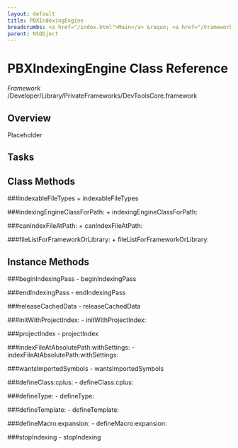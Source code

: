 ```yaml
---
layout: default
title: PBXIndexingEngine
breadcrumbs: <a href="/index.html">Main</a> &raquo; <a href="/Frameworks.html">Framework</a> &raquo; <a href="/Frameworks/DevToolsCore.html">DevToolsCore</a> &raquo; PBXIndexingEngine
parent: NSObject 
---
```

# PBXIndexingEngine Class Reference

*Framework* /Developer/Library/PrivateFrameworks/DevToolsCore.framework

## Overview

Placeholder

## Tasks

## Class Methods

<a name="+indexableFileTypes"></a>
###indexableFileTypes
    + indexableFileTypes

<a name="+indexingEngineClassForPath:"></a>
###indexingEngineClassForPath:
    + indexingEngineClassForPath:

<a name="+canIndexFileAtPath:"></a>
###canIndexFileAtPath:
    + canIndexFileAtPath:

<a name="+fileListForFrameworkOrLibrary:"></a>
###fileListForFrameworkOrLibrary:
    + fileListForFrameworkOrLibrary:

## Instance Methods

<a name="-beginIndexingPass"></a>
###beginIndexingPass
    - beginIndexingPass

<a name="-endIndexingPass"></a>
###endIndexingPass
    - endIndexingPass

<a name="-releaseCachedData"></a>
###releaseCachedData
    - releaseCachedData

<a name="-initWithProjectIndex:"></a>
###initWithProjectIndex:
    - initWithProjectIndex:

<a name="-projectIndex"></a>
###projectIndex
    - projectIndex

<a name="-indexFileAtAbsolutePath:withSettings:"></a>
###indexFileAtAbsolutePath:withSettings:
    - indexFileAtAbsolutePath:withSettings:

<a name="-wantsImportedSymbols"></a>
###wantsImportedSymbols
    - wantsImportedSymbols

<a name="-defineClass:cplus:"></a>
###defineClass:cplus:
    - defineClass:cplus:

<a name="-defineType:"></a>
###defineType:
    - defineType:

<a name="-defineTemplate:"></a>
###defineTemplate:
    - defineTemplate:

<a name="-defineMacro:expansion:"></a>
###defineMacro:expansion:
    - defineMacro:expansion:

<a name="-stopIndexing"></a>
###stopIndexing
    - stopIndexing

